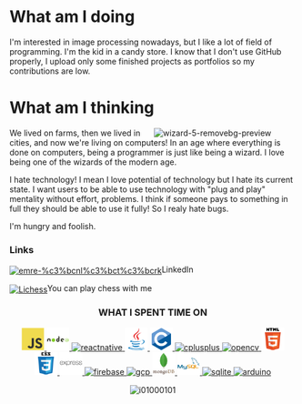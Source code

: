 <h1>What am I doing</h1>
I'm interested in image processing nowadays, but I like a lot of field of programming. I'm the kid in a candy store.
I know that I don't use GitHub properly, I upload only some finished projects as portfolios so my contributions are low.
<h1>What am I thinking</h1>
<img align='right' src="https://i.ibb.co/1JzkZFV/wizard-5-removebg-preview.png" alt="wizard-5-removebg-preview" width="250">
We lived on farms, then we lived in cities, and now we're living on computers! In an age where everything is done on computers, being a programmer is just like being a wizard. I love being one of the wizards of the modern age.

I hate technology! I mean I love potential of technology but I hate its current state. I want users to be able to use technology with "plug and play" mentality without effort, problems. I think if someone pays to something in full they should be able to use it fully! So I realy hate bugs.


I'm hungry and foolish.

<h3 align="left">Links</h3>
<p align="left">
<a href="https://www.linkedin.com/in/emre-ünlütürk/" target="_blank"><img align="center" src="https://cdn.worldvectorlogo.com/logos/linkedin-icon-2.svg" alt="emre-%c3%bcnl%c3%bct%c3%bcrk" height="30" width="40" /></a>LinkedIn
  
<a href="https://lichess.org/@/newwwwww" target="_blank"><img align="center" src="https://cdn.worldvectorlogo.com/logos/lichess.svg" alt="Lichess" height="30" width="40" /></a>You can play chess with me

  
</p>
<h3 align="center">WHAT I SPENT TIME ON</h3>
<p align="center"> <a href="https://developer.mozilla.org/en-US/docs/Web/JavaScript" target="_blank"> <img src="https://raw.githubusercontent.com/devicons/devicon/master/icons/javascript/javascript-original.svg" alt="javascript" width="40" height="40"/> </a> <a href="https://nodejs.org" target="_blank"> <img src="https://raw.githubusercontent.com/devicons/devicon/master/icons/nodejs/nodejs-original-wordmark.svg" alt="nodejs" width="40" height="40"/> </a> <a href="https://reactnative.dev/" target="_blank"> <img src="https://reactnative.dev/img/header_logo.svg" alt="reactnative" width="40" height="40"/> </a> <a href="https://www.java.com" target="_blank"> <img src="https://raw.githubusercontent.com/devicons/devicon/master/icons/java/java-original.svg" alt="java" width="40" height="40"/> </a> <a href="https://www.cprogramming.com/" target="_blank"> <img src="https://raw.githubusercontent.com/devicons/devicon/master/icons/c/c-original.svg" alt="c" width="40" height="40"/> </a> <a href="https://www.w3schools.com/cpp/" target="_blank"> <img src="https://img.icons8.com/ios-filled/50/000000/c-plus-plus-logo.png" alt="cplusplus" width="40" height="40"/> </a> <a href="https://opencv.org/" target="_blank"> <img src="https://www.vectorlogo.zone/logos/opencv/opencv-icon.svg" alt="opencv" width="40" height="40"/> </a> <a href="https://www.w3.org/html/" target="_blank"> <img src="https://raw.githubusercontent.com/devicons/devicon/master/icons/html5/html5-original-wordmark.svg" alt="html5" width="40" height="40"/> </a> <a href="https://www.w3schools.com/css/" target="_blank"> <img src="https://raw.githubusercontent.com/devicons/devicon/master/icons/css3/css3-original-wordmark.svg" alt="css3" width="40" height="40"/> </a> <a href="https://expressjs.com" target="_blank"> <img src="https://raw.githubusercontent.com/devicons/devicon/master/icons/express/express-original-wordmark.svg" alt="express" width="40" height="40"/> </a> <a href="https://firebase.google.com/" target="_blank"> <img src="https://www.vectorlogo.zone/logos/firebase/firebase-icon.svg" alt="firebase" width="40" height="40"/> </a> <a href="https://cloud.google.com" target="_blank"> <img src="https://www.vectorlogo.zone/logos/google_cloud/google_cloud-icon.svg" alt="gcp" width="40" height="40"/> </a> <a href="https://www.mongodb.com/" target="_blank"> <img src="https://raw.githubusercontent.com/devicons/devicon/master/icons/mongodb/mongodb-original-wordmark.svg" alt="mongodb" width="40" height="40"/> </a> <a href="https://www.mysql.com/" target="_blank"> <img src="https://raw.githubusercontent.com/devicons/devicon/master/icons/mysql/mysql-original-wordmark.svg" alt="mysql" width="40" height="40"/> </a> <a href="https://www.sqlite.org/" target="_blank"> <img src="https://www.vectorlogo.zone/logos/sqlite/sqlite-icon.svg" alt="sqlite" width="40" height="40"/> </a> <a href="https://www.arduino.cc/" target="_blank"> <img src="https://cdn.worldvectorlogo.com/logos/arduino-1.svg" alt="arduino" width="40" height="40"/> </a> </p>

<p align="center"><img align="center" src="https://github-readme-stats.vercel.app/api/top-langs?username=i01000101&show_icons=true&locale=en&layout=compact" alt="i01000101" /></p>
